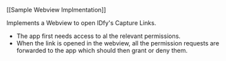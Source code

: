 [[Sample Webview Implmentation]]

Implements a Webview to open IDfy's Capture Links.
- The app first needs access to al the relevant permissions.
- When the link is opened in the webview, all the permission requests are forwarded to the app which should then grant or deny them.
